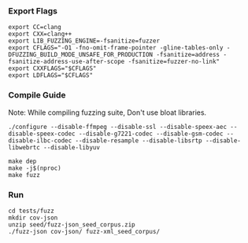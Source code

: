 ### Export Flags

```
export CC=clang
export CXX=clang++
export LIB_FUZZING_ENGINE=-fsanitize=fuzzer
export CFLAGS="-O1 -fno-omit-frame-pointer -gline-tables-only -DFUZZING_BUILD_MODE_UNSAFE_FOR_PRODUCTION -fsanitize=address -fsanitize-address-use-after-scope -fsanitize=fuzzer-no-link"
export CXXFLAGS="$CFLAGS"
export LDFLAGS="$CFLAGS"
```

### Compile Guide

Note: While compiling fuzzing suite, Don't use bloat libraries.

```
./configure --disable-ffmpeg --disable-ssl --disable-speex-aec --disable-speex-codec --disable-g7221-codec --disable-gsm-codec --disable-ilbc-codec --disable-resample --disable-libsrtp --disable-libwebrtc --disable-libyuv

make dep
make -j$(nproc)
make fuzz
```


### Run

```
cd tests/fuzz
mkdir cov-json
unzip seed/fuzz-json_seed_corpus.zip
./fuzz-json cov-json/ fuzz-xml_seed_corpus/
```


